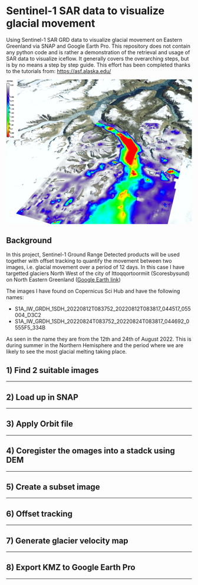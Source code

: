# Sentinel-1 SAR data to visualize glacial movement
Using Sentinel-1 SAR GRD data to visualize glacial movement on Eastern Greenland via SNAP and Google Earth Pro. This repository does not contain any python code and is rather a demonstration of the retrieval and usage of SAR data to visualize iceflow. It generally covers the overarching steps, but is by no means a step by step guide. 
This effort has been completed thanks to the tutorials from: https://asf.alaska.edu/

![](images/glacialmelt_GE.PNG)

## Background

In this project, Sentinel-1 Ground Range Detected products will be used together with offset tracking to quantify the movement between two images, i.e. glacial movement over a period of 12 days. In this case I have targetted glaciers North West of the city of Ittoqqortoormiit (Scoresbysund) on North Eastern Greenland ([Google Earth link](https://www.google.com/maps/@71.1214979,-26.1528196,302840m/data=!3m1!1e3!5m1!1e4))

The images I have found on Copernicus Sci Hub and have the following names:
 * S1A_IW_GRDH_1SDH_20220812T083752_20220812T083817_044517_055004_D3C2
 * S1A_IW_GRDH_1SDH_20220824T083752_20220824T083817_044692_0555F5_334B

As seen in the name they are from the 12th and 24th of August 2022. This is during summer in the Northern Hemisphere and the period where we are likely to see the most glacial melting taking place. 


## 1) Find 2 suitable images


___

## 2) Load up in SNAP

___

## 3) Apply Orbit file

___

## 4) Coregister the omages into a stadck using DEM

____

## 5) Create a subset image

___

## 6) Offset tracking

___

## 7) Generate glacier velocity map

___

## 8) Export KMZ to Google Earth Pro

___

